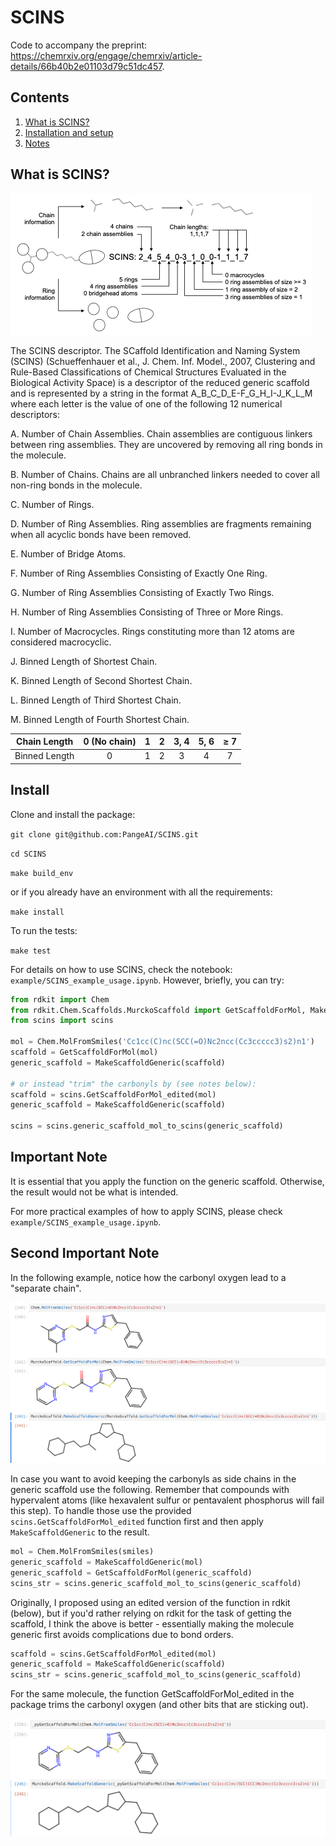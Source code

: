 # SCINS

Code to accompany the preprint: https://chemrxiv.org/engage/chemrxiv/article-details/66b40b2e01103d79c51dc457.

## Contents
1. [What is SCINS?](#what-is-scins)
2. [Installation and setup](#install)
3. [Notes](#important-note)

## What is SCINS?

![alt text](assets/illustration_SCINS.png "Figure 1")

The SCINS descriptor. The SCaffold Identification and Naming System (SCINS) (Schueffenhauer et al., J. Chem. Inf. Model., 2007, Clustering and Rule-Based Classifications of Chemical Structures Evaluated in the Biological Activity Space) is a descriptor of the reduced generic scaffold and is represented by a string in the format A_B_C_D_E-F_G_H_I-J_K_L_M where each letter is the value of one of the following 12 numerical descriptors:

A. Number of Chain Assemblies. Chain assemblies are contiguous linkers between ring assemblies. They are uncovered by removing all ring bonds in the molecule.

B. Number of Chains. Chains are all unbranched linkers needed to cover all non-ring bonds in the molecule.

C. Number of Rings.

D. Number of Ring Assemblies. Ring assemblies are fragments remaining when all acyclic bonds have been removed.

E. Number of Bridge Atoms. 

F. Number of Ring Assemblies Consisting of Exactly One Ring.

G. Number of Ring Assemblies Consisting of Exactly Two Rings.

H. Number of Ring Assemblies Consisting of Three or More Rings.

I. Number of Macrocycles. Rings constituting more than 12 atoms are considered macrocyclic.

J. Binned Length of Shortest Chain.

K. Binned Length of Second Shortest Chain.

L. Binned Length of Third Shortest Chain.

M. Binned Length of Fourth Shortest Chain.

| Chain Length |  0 (No chain) | 1 | 2 | 3, 4 | 5, 6 | ≥ 7 |
| :---: |  :---: | :---: | :---: | :---: | :---: | :---: |
| Binned Length | 0 | 1 | 2 | 3 | 4 | 7 |



## Install

Clone and install the package:

`git clone git@github.com:PangeAI/SCINS.git`

`cd SCINS`

`make build_env`

or if you already have an environment with all the requirements:

`make install`

To run the tests:

`make test`

For details on how to use SCINS, check the notebook: `example/SCINS_example_usage.ipynb`. However, briefly, you can try:

```python
from rdkit import Chem
from rdkit.Chem.Scaffolds.MurckoScaffold import GetScaffoldForMol, MakeScaffoldGeneric
from scins import scins

mol = Chem.MolFromSmiles('Cc1cc(C)nc(SCC(=O)Nc2ncc(Cc3ccccc3)s2)n1')
scaffold = GetScaffoldForMol(mol)
generic_scaffold = MakeScaffoldGeneric(scaffold)

# or instead "trim" the carbonyls by (see notes below):
scaffold = scins.GetScaffoldForMol_edited(mol)
generic_scaffold = MakeScaffoldGeneric(scaffold)

scins = scins.generic_scaffold_mol_to_scins(generic_scaffold)
```

## Important Note

It is essential that you apply the function on
the generic scaffold. Otherwise, the result would not be what is intended.

For more practical examples of how to apply SCINS, please check `example/SCINS_example_usage.ipynb`.

## Second Important Note

In the following example, notice how the carbonyl oxygen lead to a "separate chain".

![alt text](assets/weird_scaffold_def.png "Figure 2")

In case you want to avoid keeping the carbonyls as side chains in the generic scaffold use the following.
Remember that compounds with hypervalent atoms (like hexavalent sulfur or pentavalent phosphorus will fail this step).
To handle those use the provided `scins.GetScaffoldForMol_edited` function first and then apply `MakeScaffoldGeneric` to the result.

```python
mol = Chem.MolFromSmiles(smiles)
generic_scaffold = MakeScaffoldGeneric(mol)
generic_scaffold = GetScaffoldForMol(generic_scaffold)
scins_str = scins.generic_scaffold_mol_to_scins(generic_scaffold)
```

Originally, I proposed using an edited version of the function in rdkit (below), but if you'd rather relying on rdkit for the task of getting the scaffold, 
I think the above is better - essentially making the molecule generic first avoids complications due to bond orders.

```python
scaffold = scins.GetScaffoldForMol_edited(mol)
generic_scaffold = MakeScaffoldGeneric(scaffold)
scins_str = scins.generic_scaffold_mol_to_scins(generic_scaffold)
```
For the same molecule, the function GetScaffoldForMol_edited in the 
package trims the carbonyl oxygen (and other bits that are sticking out).

![alt text](assets/better_scaffold_def.png "Figure 3")
